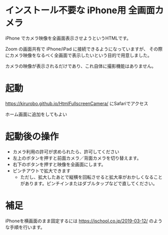 # インストール不要な iPhone用 全画面カメラ
iPhone でカメラ映像を全画面表示させようというHTMLです。

Zoom の画面共有で iPhone/iPad に接続できるようになっていますが、
その際にカメラ映像をなるべく全画面で表示したいという目的で用意しました。

カメラの映像が表示されるだけであり、これ自体に撮影機能はありません。


# 起動
https://kirurobo.github.io/HtmlFullscreenCamera/ にSafariでアクセス

ホーム画面に追加をしてもよい


# 起動後の操作
* カメラ利用の許可が求められたら、許可してください
* 左上のボタンを押すと前面カメラ／背面カメラを切り替えます。
* 右下のボタンを押すと映像を全画面にします。
* ピンチアウトで拡大できます
  * ただし、拡大したあとで縦横を回転させると拡大率がおかしくなることがあります。ピンチインまたはダブルタップなどで直してください。


# 補足
iPhoneを横画面のまま固定するには https://ischool.co.jp/2019-03-12/ のような手順を行います。
